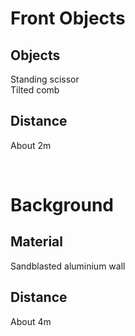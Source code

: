 # Front Objects

## Objects

Standing scissor  
Tilted comb

## Distance

About 2m

<br>

# Background

## Material

Sandblasted aluminium wall

## Distance

About 4m